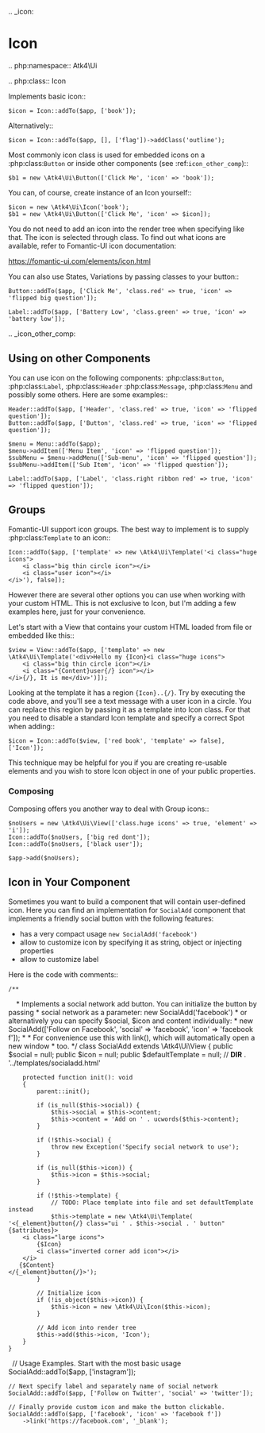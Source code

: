 .. _icon:

# Icon

.. php:namespace:: Atk4\Ui

.. php:class:: Icon

Implements basic icon::

    $icon = Icon::addTo($app, ['book']);

Alternatively::

    $icon = Icon::addTo($app, [], ['flag'])->addClass('outline');

Most commonly icon class is used for embedded icons on a :php:class:`Button`
or inside other components (see :ref:`icon_other_comp`)::

    $b1 = new \Atk4\Ui\Button(['Click Me', 'icon' => 'book']);

You can, of course, create instance of an Icon yourself::

    $icon = new \Atk4\Ui\Icon('book');
    $b1 = new \Atk4\Ui\Button(['Click Me', 'icon' => $icon]);

You do not need to add an icon into the render tree when specifying like that. The icon is selected
through class. To find out what icons are available, refer to Fomantic-UI icon documentation:

https://fomantic-ui.com/elements/icon.html

You can also use States, Variations by passing classes to your button::

    Button::addTo($app, ['Click Me', 'class.red' => true, 'icon' => 'flipped big question']);

    Label::addTo($app, ['Battery Low', 'class.green' => true, 'icon' => 'battery low']);

.. _icon_other_comp:

## Using on other Components

You can use icon on the following components: :php:class:`Button`, :php:class:`Label`, :php:class:`Header`
:php:class:`Message`, :php:class:`Menu` and possibly some others. Here are some examples::


    Header::addTo($app, ['Header', 'class.red' => true, 'icon' => 'flipped question']);
    Button::addTo($app, ['Button', 'class.red' => true, 'icon' => 'flipped question']);

    $menu = Menu::addTo($app);
    $menu->addItem(['Menu Item', 'icon' => 'flipped question']);
    $subMenu = $menu->addMenu(['Sub-menu', 'icon' => 'flipped question']);
    $subMenu->addItem(['Sub Item', 'icon' => 'flipped question']);

    Label::addTo($app, ['Label', 'class.right ribbon red' => true, 'icon' => 'flipped question']);

## Groups

Fomantic-UI support icon groups. The best way to implement is to supply :php:class:`Template` to an
icon::

    Icon::addTo($app, ['template' => new \Atk4\Ui\Template('<i class="huge icons">
        <i class="big thin circle icon"></i>
        <i class="user icon"></i>
    </i>'), false]);

However there are several other options you can use when working with your custom HTML. This is not
exclusive to Icon, but I'm adding a few examples here, just for your convenience.

Let's start with a View that contains your custom HTML loaded from file or embedded like this::

    $view = View::addTo($app, ['template' => new \Atk4\Ui\Template('<div>Hello my {Icon}<i class="huge icons">
        <i class="big thin circle icon"></i>
        <i class="{Content}user{/} icon"></i>
    </i>{/}, It is me</div>')]);

Looking at the template it has a region `{Icon}..{/}`. Try by executing the code above, and you'll see
a text message with a user icon in a circle. You can replace this region by passing it as a template
into Icon class. For that you need to disable a standard Icon template and specify a correct Spot
when adding::

    $icon = Icon::addTo($view, ['red book', 'template' => false], ['Icon']);

This technique may be helpful for you if you are creating re-usable elements and you wish to store
Icon object in one of your public properties.

### Composing

Composing offers you another way to deal with Group icons::

    $noUsers = new \Atk4\Ui\View(['class.huge icons' => true, 'element' => 'i']);
    Icon::addTo($noUsers, ['big red dont']);
    Icon::addTo($noUsers, ['black user']);

    $app->add($noUsers);

## Icon in Your Component

Sometimes you want to build a component that will contain user-defined icon. Here you can find
an implementation for ``SocialAdd`` component that implements a friendly social button with
the following features:

 - has a very compact usage ``new SocialAdd('facebook')``
 - allow to customize icon by specifying it as string, object or injecting properties
 - allow to customize label

Here is the code with comments::

    /**
     * Implements a social network add button. You can initialize the button by passing
     * social network as a parameter: new SocialAdd('facebook')
     * or alternatively you can specify $social, $icon and content individually:
     * new SocialAdd(['Follow on Facebook', 'social' => 'facebook', 'icon' => 'facebook f']);
     *
     * For convenience use this with link(), which will automatically open a new window
     * too.
     */
    class SocialAdd extends \Atk4\Ui\View
    {
        public $social = null;
        public $icon = null;
        public $defaultTemplate = null; // __DIR__ . '../templates/socialadd.html'

        protected function init(): void
        {
            parent::init();

            if (is_null($this->social)) {
                $this->social = $this->content;
                $this->content = 'Add on ' . ucwords($this->content);
            }

            if (!$this->social) {
                throw new Exception('Specify social network to use');
            }

            if (is_null($this->icon)) {
                $this->icon = $this->social;
            }

            if (!$this->template) {
                // TODO: Place template into file and set defaultTemplate instead
                $this->template = new \Atk4\Ui\Template(
    '<{_element}button{/} class="ui ' . $this->social . ' button" {$attributes}>
        <i class="large icons">
            {$Icon}
            <i class="inverted corner add icon"></i>
        </i>
       {$Content}
    </{_element}button{/}>');
            }

            // Initialize icon
            if (!is_object($this->icon)) {
                $this->icon = new \Atk4\Ui\Icon($this->icon);
            }

            // Add icon into render tree
            $this->add($this->icon, 'Icon');
        }
    }

    // Usage Examples. Start with the most basic usage
    SocialAdd::addTo($app, ['instagram']);

    // Next specify label and separately name of social network
    SocialAdd::addTo($app, ['Follow on Twitter', 'social' => 'twitter']);

    // Finally provide custom icon and make the button clickable.
    SocialAdd::addTo($app, ['facebook', 'icon' => 'facebook f'])
        ->link('https://facebook.com', '_blank');
